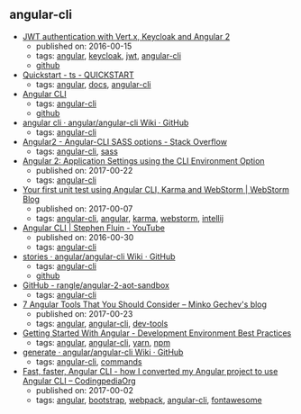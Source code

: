 angular-cli
---
* [JWT authentication with Vert.x, Keycloak and Angular 2](http://paulbakker.io/java/jwt-keycloak-angular2/)
    * published on: 2016-00-15
    * tags: [angular](../tags/angular.md), [keycloak](../tags/keycloak.md), [jwt](../tags/jwt.md), [angular-cli](../tags/angular-cli.md)
    * [github](https://github.com/paulbakker/vertx-angular2-keycloak-demo)
* [Quickstart - ts - QUICKSTART](https://angular.io/guide/quickstart)
    * tags: [angular](../tags/angular.md), [docs](../tags/docs.md), [angular-cli](../tags/angular-cli.md)
* [Angular CLI](https://cli.angular.io/)
    * tags: [angular-cli](../tags/angular-cli.md)
    * [github](https://github.com/angular/angular-cli)
* [angular cli · angular/angular-cli Wiki · GitHub](https://github.com/angular/angular-cli/wiki/angular-cli)
    * tags: [angular-cli](../tags/angular-cli.md)
* [Angular2 - Angular-CLI SASS options - Stack Overflow](http://stackoverflow.com/questions/36220256/angular2-angular-cli-sass-options)
    * tags: [angular-cli](../tags/angular-cli.md), [sass](../tags/sass.md)
* [Angular 2: Application Settings using the CLI Environment Option](http://tattoocoder.com/angular-cli-using-the-environment-option/)
    * published on: 2017-00-22
    * tags: [angular-cli](../tags/angular-cli.md)
* [Your first unit test using Angular CLI, Karma and WebStorm | WebStorm Blog](https://blog.jetbrains.com/webstorm/2017/02/your-first-unit-test-using-angular-cli-karma-and-webstorm/)
    * published on: 2017-00-07
    * tags: [angular-cli](../tags/angular-cli.md), [angular](../tags/angular.md), [karma](../tags/karma.md), [webstorm](../tags/webstorm.md), [intellij](../tags/intellij.md)
* [Angular CLI | Stephen Fluin - YouTube](https://www.youtube.com/watch?v=uBRK6cTr4Vk)
    * published on: 2016-00-30
    * tags: [angular-cli](../tags/angular-cli.md)
* [stories · angular/angular-cli Wiki · GitHub](https://github.com/angular/angular-cli/wiki/stories)
    * tags: [angular-cli](../tags/angular-cli.md)
    * [github](https://github.com/angular/angular-cli/wiki/stories)
* [GitHub - rangle/angular-2-aot-sandbox](https://github.com/rangle/angular-2-aot-sandbox)
    * tags: [angular-cli](../tags/angular-cli.md)
* [7 Angular Tools That You Should Consider – Minko Gechev's blog](http://blog.mgechev.com/2017/04/23/angular-tooling-codelyzer-angular-cli-ngrev/)
    * published on: 2017-00-23
    * tags: [angular](../tags/angular.md), [angular-cli](../tags/angular-cli.md), [dev-tools](../tags/dev-tools.md)
* [Getting Started With Angular - Development Environment Best Practices](http://blog.angular-university.io/getting-started-with-angular-setup-a-development-environment-with-yarn-the-angular-cli-setup-an-ide/)
    * tags: [angular](../tags/angular.md), [angular-cli](../tags/angular-cli.md), [yarn](../tags/yarn.md), [npm](../tags/npm.md)
* [generate · angular/angular-cli Wiki · GitHub](https://github.com/angular/angular-cli/wiki/generate)
    * tags: [angular-cli](../tags/angular-cli.md), [commands](../tags/commands.md)
* [Fast, faster, Angular CLI - how I converted my Angular project to use Angular CLI – CodingpediaOrg](http://www.codingpedia.org/ama/fast-faster-angular-cli-how-i-converted-my-angular-project-to-use-angular-cli)
    * published on: 2017-00-02
    * tags: [angular](../tags/angular.md), [bootstrap](../tags/bootstrap.md), [webpack](../tags/webpack.md), [angular-cli](../tags/angular-cli.md), [fontawesome](../tags/fontawesome.md)
